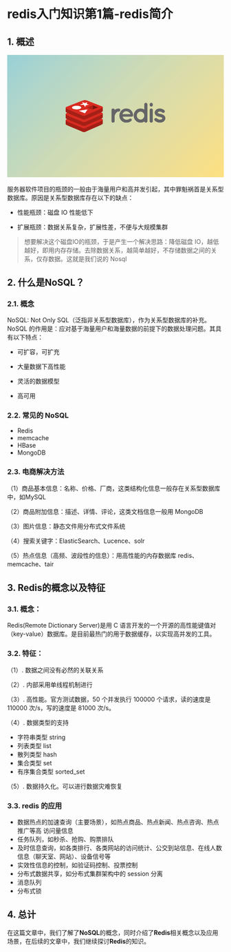 # redis入门知识第1篇-redis简介

## 1. 概述

![01-00](../img/01-00.png)

服务器软件项目的瓶颈的一般由于海量用户和高并发引起，其中罪魁祸首是关系型数据库。原因是关系型数据库存在以下的缺点：

- 性能瓶颈：磁盘 IO 性能低下

- 扩展瓶颈：数据关系复杂，扩展性差，不便与大规模集群

> 想要解决这个磁盘IO的瓶颈，于是产生一个解决思路：降低磁盘 IO，越低越好，即用内存存储。去除数据关系，越简单越好，不存储数据之间的关系，仅存数据。这就是我们说的 Nosql


## 2. 什么是NoSQL？

### 2.1. 概念

NoSQL: Not Only SQL（泛指非关系型数据库），作为关系型数据库的补充。NoSQL 的作用是：应对基于海量用户和海量数据的前提下的数据处理问题。其具有以下特点：

- 可扩容，可扩充
- 大量数据下高性能

- 灵活的数据模型
- 高可用

### 2.2. 常见的 NoSQL

- Redis
- memcache
- HBase
- MongoDB

### 2.3. 电商解决方法

（1）商品基本信息：名称、价格、厂商，这类结构化信息一般存在关系型数据库中，如MySQL

（2）商品附加信息：描述、详情、评论，这类文档信息一般用 MongoDB

（3）图片信息：静态文件用分布式文件系统

（4）搜索关键字：ElasticSearch、Lucence、solr

（5）热点信息（高频、波段性的信息）：用高性能的内存数据库 redis、memcache、tair

## 3. Redis的概念以及特征

### 3.1. 概念：

Redis(Remote Dictionary Server)是用 C 语言开发的一个开源的高性能键值对（key-value）数据库。是目前最热门的用于数据缓存，以实现高并发的工具。

### 3.2. 特征：

（1）. 数据之间没有必然的关联关系

（2）. 内部采用单线程机制进行

（3）. 高性能。官方测试数据，50 个并发执行 100000 个请求，读的速度是 110000 次/s，写的速度是 81000 次/s。

（4）. 数据类型的支持

- 字符串类型 string
- 列表类型 list
- 散列类型 hash
- 集合类型 set
- 有序集合类型 sorted_set


（5）. 数据持久化。可以进行数据灾难恢复

### 3.3. redis 的应用

- 数据热点的加速查询（主要场景），如热点商品、热点新闻、热点咨询、热点推广等高 访问量信息
- 任务队列，如秒杀、抢购、购票排队
- 及时信息查询，如各类排行、各类网站的访问统计、公交到站信息、在线人数信息（聊天室、网站）、设备信号等
- 实效性信息的控制，如验证码控制、投票控制
- 分布式数据共享，如分布式集群架构中的 session 分离
- 消息队列
- 分布式锁


## 4. 总计

在这篇文章中，我们了解了**NoSQL**的概念，同时介绍了**Redis**相关概念以及应用场景，在后续的文章中，我们继续探讨**Redis**的知识。





